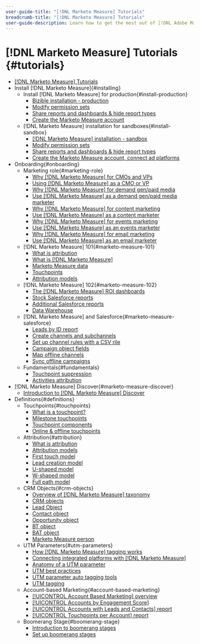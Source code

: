 ```yaml
---
user-guide-title: "[!DNL Marketo Measure] Tutorials"
breadcrumb-title: "[!DNL Marketo Measure] Tutorials"
user-guide-description: Learn how to get the most out of [!DNL Adobe Marketo Measure] (formerly, [!DNL Bizible]), the industry's leading B2B marketing attribution application. Watch tutorials on installation, onboarding, [!DNL Marketo Measure] fundamentals, and definitions.
---
```


# [!DNL Marketo Measure] Tutorials {#tutorials}

+ [[!DNL Marketo Measure] Tutorials](overview.md)
+ Install [!DNL Marketo Measure]{#installing}
  + Install [!DNL Marketo Measure] for production{#install-production}
    + [Bizible installation - production](installing/production/install-production.md)
    + [Modify permission sets](installing/production/modify-permission-sets-production.md)
    + [Share reports and dashboards & hide report types](installing/production/sharing-reports-production.md)
    + [Create the Marketo Measure account](installing/production/creating-marketo-measure-account-production.md)
  + [!DNL Marketo Measure] installation for sandboxes{#install-sandbox}
    + [[!DNL Marketo Measure] installation - sandbox](installing/sandboxes/install-sandboxes.md)
    + [Modify permission sets](installing/sandboxes/modify-permission-sets-sandboxes.md)
    + [Share reports and dashboards & hide report types](installing/sandboxes/sharing-reports-sandboxes.md)
    + [Create the Marketo Measure account, connect ad platforms](installing/sandboxes/creating-marketo-measure-account-sandboxes.md)
+ Onboarding{#onboarding}
  + Marketing role{#marketing-role}
    + [Why [!DNL Marketo Measure] for CMOs and VPs](onboarding/marketing-role/cmo-and-vp-why.md)
    + [Using [!DNL Marketo Measure] as a CMO or VP](onboarding/marketing-role/cmo-and-vp-using.md)
    + [Why [!DNL Marketo Measure] for demand gen/paid media](onboarding/marketing-role/demand-gen-why.md)
    + [Use [!DNL Marketo Measure] as a demand gen/paid media marketer](onboarding/marketing-role/demand-gen-using.md)
    + [Why [!DNL Marketo Measure] for content marketing](onboarding/marketing-role/content-marketing-why.md)
    + [Use [!DNL Marketo Measure] as a content marketer](onboarding/marketing-role/content-marketing-using.md)
    + [Why [!DNL Marketo Measure] for events marketing](onboarding/marketing-role/events-marketing-why.md)
    + [Use [!DNL Marketo Measure] as an events marketer](onboarding/marketing-role/events-marketing-using.md)
    + [Why [!DNL Marketo Measure] for email marketing](onboarding/marketing-role/email-marketing-why.md)
    + [Use [!DNL Marketo Measure] as an email marketer](onboarding/marketing-role/email-marketing-using.md)
  + [!DNL Marketo Measure] 101{#marketo-measure-101}
    + [What is attribution](onboarding/marketo-measure-101/what-is-attribution.md)
    + [What is [!DNL Marketo Measure]](onboarding/marketo-measure-101/what-is-marketo-measure.md)
    + [Marketo Measure data](onboarding/marketo-measure-101/marketo-measure-data.md)
    + [Touchpoints](onboarding/marketo-measure-101/touchpoints.md)
    + [Attribution models](onboarding/marketo-measure-101/attribution-models.md)
  + [!DNL Marketo Measure] 102{#marketo-measure-102}
    + [The [!DNL Marketo Measure] ROI dashboards](onboarding/marketo-measure-102/roi-dashboards.md)
    + [Stock Salesforce reports](onboarding/marketo-measure-102/stock-salesforce-reports.md)
    + [Additional Salesforce reports](onboarding/marketo-measure-102/addtional-salesforce-reports.md)
    + [Data Warehouse](onboarding/marketo-measure-102/data-warehouse.md)
  + [!DNL Marketo Measure] and Salesforce{#marketo-measure-salesforce}
    + [Leads by ID report](onboarding/marketo-measure-salesforce/leads-by-id-report.md)
    + [Create channels and subchannels](onboarding/marketo-measure-salesforce/creating-channels-subchannels.md)
    + [Set up channel rules with a CSV rile](onboarding/marketo-measure-salesforce/channel-rules-csv.md)
    + [Campaign object fields](onboarding/marketo-measure-salesforce/campaign-object-fields.md)
    + [Map offline channels](onboarding/marketo-measure-salesforce/mapping-offline-channels.md)
    + [Sync offline campaigns](onboarding/marketo-measure-salesforce/syncing-offline-campaigns.md)
  + Fundamentals{#fundamentals}
    + [Touchpoint suppression](onboarding/marketo-measure-salesforce/touchpoint-suppression.md)
    + [Activities attribution](onboarding/fundamentals/activities-attribution.md)
+ [!DNL Marketo Measure] Discover{#marketo-measure-discover}
  + [Introduction to [!DNL Marketo Measure] Discover](marketo-measure-discover/introduction-to-marketo-measure-discover.md)
+ Definitions{#definitions}
  + Touchpoints{#touchpoints}
    + [What is a touchpoint?](definitions/touchpoints/what-is-a-touchpoint.md)
    + [Milestone touchpoints](definitions/touchpoints/milestone-touchpoints.md)
    + [Touchpoint components](definitions/touchpoints/touchpoint-components.md)
    + [Online & offline touchpoints](definitions/touchpoints/online-offline-touchpoints.md)
  + Attribution{#attribution}
    + [What is attribution](definitions/attribution/what-is-attribution.md)
    + [Attribution models](definitions/attribution/attribution-models.md)
    + [First touch model](definitions/attribution/first-touch-model.md)
    + [Lead creation model](definitions/attribution/lead-creation-model.md)
    + [U-shaped model](definitions/attribution/u-shaped-model.md)
    + [W-shaped model](definitions/attribution/w-shaped-model.md)
    + [Full path model](definitions/attribution/full-path-model.md)
  + CRM Objects{#crm-objects}
    + [Overview of [!DNL Marketo Measure] taxonomy](definitions/crm-objects/taxonomy-overview.md)
    + [CRM objects](definitions/crm-objects/crm-objects.md)
    + [Lead Object](definitions/crm-objects/lead-object.md)
    + [Contact object](definitions/crm-objects/contact-object.md)
    + [Opportunity object](definitions/crm-objects/opportunity-object.md)
    + [BT object](definitions/crm-objects/bt-object.md)
    + [BAT object](definitions/crm-objects/bat-object.md)
    + [Marketo Measure person](definitions/crm-objects/marketo-measure-person.md)
  + UTM Parameters{#utm-parameters}
    + [How [!DNL Marketo Measure] tagging works](definitions/utm-parameters/how-marketo-measure-tagging-works.md)
    + [Connecting integrated platforms with [!DNL Marketo Measure]](definitions/utm-parameters/connecting-integrated-platforms-with-marketo-measure.md)
    + [Anatomy of a UTM parameter](definitions/utm-parameters/anatomy-of-a-utm-parameter.md)
    + [UTM best practices](definitions/utm-parameters/utm-best-practices.md)
    + [UTM parameter auto tagging tools](definitions/utm-parameters/utm-parameter-auto-tagging-tools.md)
    + [UTM tagging](definitions/utm-parameters/utm-tagging.md)
  + Account-based Marketing{#account-based-marketing}
    + [[!UICONTROL Account Based Marketing] overview](definitions/account-based-marketing/abm-overview.md)
    + [[!UICONTROL Accounts by Engagement Score]](definitions/account-based-marketing/accounts-by-engagement-score.md)
    + [[!UICONTROL Accounts with Leads and Contacts] report](definitions/account-based-marketing/accounts-with-leads-and-contacts.md)
    + [[!UICONTROL Touchpoints per Account] report](definitions/account-based-marketing/touchpoints-per-account-report.md)
  + Boomerang Stage{#boomerang-stage}
    + [Introduction to boomerang stages](definitions/boomerang-stage/introduction-to-boomerang-stages.md)
    + [Set up boomerang stages](definitions/boomerang-stage/setting-up-boomerang-stages.md)
